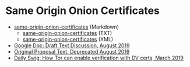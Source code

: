 # Same Origin Onion Certificates

* [same-origin-onion-certificates](draft-muffett-same-origin-onion-certificates.md) (Markdown)
  * [same-origin-onion-certificates](draft-muffett-same-origin-onion-certificates.txt) (TXT)
  * [same-origin-onion-certificates](draft-muffett-same-origin-onion-certificates.xml) (XML)
* [Google Doc: Draft Text Discussion, August 2019](https://docs.google.com/document/d/1xE5eaDMiOKphDxijK9tfIWHUB-h-fTG8tb3laofXLSc/edit?usp=sharing)
* [Original Proposal Text, Deprecated August 2019](readme-original.md)
* [Daily Swig: How Tor can enable verification with DV certs, March 2019](https://portswigger.net/daily-swig/how-tor-can-enable-verification-with-dv-certs)
